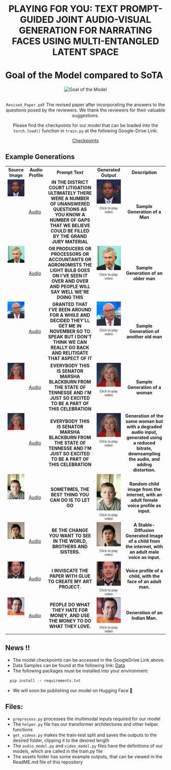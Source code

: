 <h1 align='center'>PLAYING FOR YOU: TEXT PROMPT-GUIDED JOINT
AUDIO-VISUAL GENERATION FOR NARRATING FACES
USING MULTI-ENTANGLED LATENT SPACE</h1>

# Goal of the Model compared to SoTA

<div style="text-align: center;">
    <img src="https://github.com/Playing-for-you/Playing-for-you/blob/main/assets/fig1.png" alt="Goal of the Model">
</div>

<div align='center'>

<br>

`Revised_Paper.pdf` The revised paper after incorporating the answers to the questions posed by the reviewers. We thank the reviewers for their valuable suggestions.

Please find the checkpoints for our model that can be loaded into the `torch.load()` function in `train.py` at the following Google-Drive Link:

<a href="https://drive.google.com/drive/folders/12i9uzp_n-eu_5aWiYTsdJAvLM_BUwOIl">Checkpoints</a>

</div>

## Example Generations

<table class="center">

<tr>
    <td style="text-align: center"><b>Source Image</b></td>
    <td style="text-align: center"><b>Audio Profile</b></td>
    <td style="text-align: center"><b>Prompt Text</b></td>
    <td style="text-align: center"><b>Generated Output</b></td>
    <td style="text-align: center"><b>Description</b></td>
</tr>

<tr>
    <td style="text-align: center; vertical-align: top; min-height: 200px;">
        <a target="_blank" href="https://github.com/Playing-for-you/Playing-for-you/blob/main/assets/Images/man.jpg">
            <img src="https://github.com/Playing-for-you/Playing-for-you/blob/main/assets/Images/man.jpg" width="250" height="auto">
        </a>
    </td>
    <td>
        <a href="https://drive.google.com/file/d/1rv2A4vXVJLxcEgyc8JIgP_P1fLS-oP3c/view?usp=drive_link">Audio</a>
    </td>
    <td style="text-align: center; vertical-align: middle; min-height: 200px; font-size: 14px;">
        <b>IN THE DISTRICT COURT LITIGATION ULTIMATELY THERE WERE A NUMBER OF UNANSWERED QUESTIONS AS YOU KNOW A NUMBER OF GAPS THAT WE BELIEVE COULD BE FILLED BY THE GRAND JURY MATERIAL</b>
    </td>
    <td style="text-align: center; vertical-align: top; min-height: 200px;">
        <div>
            <a href="https://github.com/user-attachments/assets/776e66ac-65be-48cf-bc31-13ea6e5c2219" target="_blank">
                <img src="https://github.com/Playing-for-you/Playing-for-you/blob/main/assets/Images/man.jpg" width="250" height="auto">
            </a>
            <p style="margin: 5px 0 0; font-size: 10px; text-align: center;">Click to play video</p>
        </div>
    </td>
    <td style="text-align: center; vertical-align: middle; min-height: 200px; font-size: 14px;">
        <b>Sample Generation of a Man</b>
    </td>
</tr>

<tr>
    <td style="text-align: center; vertical-align: top; min-height: 200px;">
        <a target="_blank" href="https://github.com/Playing-for-you/Playing-for-you/blob/main/assets/Images/oldMan.jpg">
            <img src="https://github.com/Playing-for-you/Playing-for-you/blob/main/assets/Images/oldMan.jpg" width="250" height="auto">
        </a>
    </td>
    <td>
        <a href="https://drive.google.com/file/d/19LXUnLc_0YkULgNH_pyi54jxT-lAXdEh/view?usp=drive_link">Audio</a>
    </td>
    <td style="text-align: center; vertical-align: middle; min-height: 200px; font-size: 14px;">
        <b>OR PRODUCERS OR PROCESSORS OR ACCOUNTANTS OR AGRONOMISTS THE LIGHT BULB GOES ON I'VE SEEN IT OVER AND OVER AND PEOPLE WILL SAY WELL WE'RE DOING THIS</b>
    </td>
    <td style="text-align: center; vertical-align: top; min-height: 200px;">
        <div>
            <a href="https://github.com/user-attachments/assets/7f803bfd-0733-428b-9a04-03e619c4ca29" target="_blank">
                <img src="https://github.com/Playing-for-you/Playing-for-you/blob/main/assets/Images/oldMan.jpg" width="250" height="auto">
            </a>
            <p style="margin: 5px 0 0; font-size: 10px; text-align: center;">Click to play video</p>
        </div>
    </td>
    <td style="text-align: center; vertical-align: middle; min-height: 200px; font-size: 14px;">
        <b>Sample Generation of an older man</b>
    </td>
</tr>

<tr>
    <td style="text-align: center; vertical-align: top; min-height: 200px;">
        <a target="_blank" href="https://github.com/Playing-for-you/Playing-for-you/blob/main/assets/Images/oldMan2.jpg">
            <img src="https://github.com/Playing-for-you/Playing-for-you/blob/main/assets/Images/oldMan2.jpg" width="250" height="auto">
        </a>
    </td>
    <td>
        <a href="https://drive.google.com/file/d/13VHgGYYwfjf1s8FwuU_YJ5TQtA4xmxF5/view?usp=drive_link">Audio</a>
    </td>
    <td style="text-align: center; vertical-align: middle; min-height: 200px; font-size: 14px;">
        <b>GRANTED THAT I'VE BEEN AROUND FOR A WHILE AND DECIDED THEY'LL GET ME IN NOVEMBER SO TO SPEAK BUT I DON'T THINK WE CAN REALLY GO BACK AND RELITIGATE THAT ASPECT OF IT</b>
    </td>
    <td style="text-align: center; vertical-align: top; min-height: 200px;">
        <div>
            <a href="https://github.com/user-attachments/assets/e4bc7bb0-ce73-4690-a511-3655cf5f1a72" target="_blank">
                <img src="https://github.com/Playing-for-you/Playing-for-you/blob/main/assets/Images/oldMan2.jpg" width="250" height="auto">
            </a>
            <p style="margin: 5px 0 0; font-size: 10px; text-align: center;">Click to play video</p>
        </div>
    </td>
    <td style="text-align: center; vertical-align: middle; min-height: 200px; font-size: 14px;">
        <b>Sample Generation of another old man</b>
    </td>
</tr>

<tr>
    <td style="text-align: center; vertical-align: top; min-height: 200px;">
        <a target="_blank" href="https://github.com/Playing-for-you/Playing-for-you/blob/main/assets/Images/Woman.png">
            <img src="https://github.com/Playing-for-you/Playing-for-you/blob/main/assets/Images/Woman.png" width="250" height="auto">
        </a>
    </td>
    <td>
        <a href="https://drive.google.com/file/d/12cbSWPZ95NFnFcGE2OLHq5kHMa9tVtvk/view?usp=sharing">Audio</a>
    </td>
    <td style="text-align: center; vertical-align: middle; min-height: 200px; font-size: 14px;">
        <b>EVERYBODY THIS IS SENATOR MARSHA BLACKBURN FROM THE STATE OF TENNESSE AND I'M JUST SO EXCITED TO BE A PART OF THIS CELEBRATION</b>
    </td>
    <td style="text-align: center; vertical-align: top; min-height: 200px;">
        <div>
            <a href="https://github.com/user-attachments/assets/9c296f77-376d-42fb-8891-1809c4005a3c" target="_blank">
                <img src="https://github.com/Playing-for-you/Playing-for-you/blob/main/assets/Images/Woman.png" width="250" height="auto">
            </a>
            <p style="margin: 5px 0 0; font-size: 10px; text-align: center;">Click to play video</p>
        </div>
    </td>
    <td style="text-align: center; vertical-align: middle; min-height: 200px; font-size: 14px;">
        <b>Sample Generation of a woman</b>
    </td>

</tr>

<tr>
    <td style="text-align: center; vertical-align: top; min-height: 200px;">
        <a target="_blank" href="https://github.com/Playing-for-you/Playing-for-you/blob/main/assets/Images/Woman.png">
            <img src="https://github.com/Playing-for-you/Playing-for-you/blob/main/assets/Images/Woman.png" width="250" height="auto">
        </a>
    </td>
    <td>
        <a href="https://drive.google.com/file/d/1yhs1mbK6gIJpQ6NDn8InkmQrxhj9rS4A/view?usp=sharing">Audio</a>
    </td>
    <td style="text-align: center; vertical-align: middle; min-height: 200px; font-size: 14px;">
        <b>EVERYBODY THIS IS SENATOR MARSHA BLACKBURN FROM THE STATE OF TENNESSE AND I'M JUST SO EXCITED TO BE A PART OF THIS CELEBRATION</b>
    </td>
    <td style="text-align: center; vertical-align: top; min-height: 200px;">
        <div>
            <a href="https://github.com/user-attachments/assets/35e5a622-a14b-47b0-9056-f4a0d556a105" target="_blank">
                <img src="https://github.com/Playing-for-you/Playing-for-you/blob/main/assets/Images/Woman.png" width="250" height="auto">
            </a>
            <p style="margin: 5px 0 0; font-size: 10px; text-align: center;">Click to play video</p>
        </div>
    </td>
    <td style="text-align: center; vertical-align: middle; min-height: 200px; font-size: 14px;">
        <b>Generation of the same woman but with a degraded audio input, generated using a reduced bitrate, downsampling the audio, and adding distortion.</b>
    </td>
</tr>

<tr>
    <td style="text-align: center; vertical-align: top; min-height: 200px;">
        <a target="_blank" href="https://github.com/Playing-for-you/Playing-for-you/blob/main/assets/Images/kid_1.jpg">
            <img src="https://github.com/Playing-for-you/Playing-for-you/blob/main/assets/Images/kid_1.jpg" width="250" height="auto">
        </a>
    </td>
    <td>
        <a href="https://drive.google.com/file/d/1nSdjIZs4DXQnGe-GMBkOnnpqSR-07VCO/view?usp=drive_link">Audio</a>
    </td>
    <td style="text-align: center; vertical-align: middle; min-height: 200px; font-size: 14px;">
        <b>SOMETIMES, THE BEST THING YOU CAN DO IS TO LET GO</b>
    </td>
    <td style="text-align: center; vertical-align: top; min-height: 200px;">
        <div>
            <a href="https://github.com/user-attachments/assets/7142cbd5-d150-4017-9648-6494ac04868f" target="_blank">
                <img src="https://github.com/Playing-for-you/Playing-for-you/blob/main/assets/Images/kid_1.jpg" width="250" height="auto">
            </a>
            <p style="margin: 5px 0 0; font-size: 10px; text-align: center;">Click to play video</p>
        </div>
    </td>
    <td style="text-align: center; vertical-align: middle; min-height: 200px; font-size: 14px;">
        <b>Random child image from the internet, with an adult female voice profile as input.</b>
    </td>
</tr>

<tr>
    <td style="text-align: center; vertical-align: top; min-height: 200px;">
        <a target="_blank" href="https://github.com/Playing-for-you/Playing-for-you/blob/main/assets/Images/kid_2.jpg">
            <img src="https://github.com/Playing-for-you/Playing-for-you/blob/main/assets/Images/kid_2.jpg" width="250" height="auto">
        </a>
    </td>
    <td>
        <a href="https://drive.google.com/file/d/1GSZqPv2uANQciv6IDQ03zZ8TWTL_SAyE/view?usp=sharing">Audio</a>
    </td>
    <td style="text-align: center; vertical-align: middle; min-height: 200px; font-size: 14px;">
        <b>BE THE CHANGE YOU WANT TO SEE IN THE WORLD, BROTHERS AND SISTERS.</b>
    </td>
    <td style="text-align: center; vertical-align: top; min-height: 200px;">
        <div>
            <a href="https://github.com/user-attachments/assets/30d003a2-f3d3-4009-be9e-3ed3db680c71" target="_blank">
                <img src="https://github.com/Playing-for-you/Playing-for-you/blob/main/assets/Images/kid_2.jpg" width="250" height="auto">
            </a>
            <p style="margin: 5px 0 0; font-size: 10px; text-align: center;">Click to play video</p>
        </div>
    </td>
    <td style="text-align: center; vertical-align: middle; min-height: 200px; font-size: 14px;">
        <b>A Stable-Diffusion Generated Image of a child from the internet, with an adult male voice as input.</b>
    </td>
</tr>

<tr>
    <td style="text-align: center; vertical-align: top; min-height: 200px;">
        <a target="_blank" href="https://github.com/Playing-for-you/Playing-for-you/blob/main/assets/Images/actor.jpg">
            <img src="https://github.com/Playing-for-you/Playing-for-you/blob/main/assets/Images/actor.jpg" width="250" height="auto">
        </a>
    </td>
    <td>
        <a href="https://drive.google.com/file/d/1U-XXmuJhmq_RGeZ6vVeEbetXFQze8yv8/view?usp=sharing">Audio</a>
    </td>
    <td style="text-align: center; vertical-align: middle; min-height: 200px; font-size: 14px;">
        <b>I INVISCATE THE PAPER WITH GLUE TO CREATE MY ART PROJECT.</b>
    </td>
    <td style="text-align: center; vertical-align: top; min-height: 200px;">
        <div>
            <a href="https://github.com/user-attachments/assets/b87b84d4-18fa-43cf-b2a2-294aef90eecd" target="_blank">
                <img src="https://github.com/Playing-for-you/Playing-for-you/blob/main/assets/Images/actor.jpg" width="250" height="auto">
            </a>
            <p style="margin: 5px 0 0; font-size: 10px; text-align: center;">Click to play video</p>
        </div>
    </td>
    <td style="text-align: center; vertical-align: middle; min-height: 200px; font-size: 14px;">
        <b>Voice profile of a child, with the face of an adult man.</b>
    </td>
</tr>

<tr>
    <td style="text-align: center; vertical-align: top; min-height: 200px;">
        <a target="_blank" href="https://github.com/Playing-for-you/Playing-for-you/blob/main/assets/Images/ind.jpg">
            <img src="https://github.com/Playing-for-you/Playing-for-you/blob/main/assets/Images/ind.jpg" width="250" height="auto">
        </a>
    </td>
    <td>
        <a href="https://drive.google.com/file/d/1mJvm3rRuXH24LP9wWXxEZJGXi7sDKbeG/view?usp=drive_link">Audio</a>
    </td>
    <td style="text-align: center; vertical-align: middle; min-height: 200px; font-size: 14px;">
        <b>PEOPLE DO WHAT THEY HATE FOR MONEY, AND USE THE MONEY TO DO WHAT THEY LOVE.</b>
    </td>
    <td style="text-align: center; vertical-align: top; min-height: 200px;">
        <div>
            <a href="https://github.com/user-attachments/assets/c87a4665-d64b-42d3-968b-214efb3a4399" target="_blank">
                <img src="https://github.com/Playing-for-you/Playing-for-you/blob/main/assets/Images/ind.jpg" width="250" height="auto">
            </a>
            <p style="margin: 5px 0 0; font-size: 10px; text-align: center;">Click to play video</p>
        </div>
    </td>
    <td style="text-align: center; vertical-align: middle; min-height: 200px; font-size: 14px;">
        <b>Generation of an Indian Man.</b>
    </td>
</tr>

</table>

## News !!

- The model checkpoints can be accessed in the GoogleDrive Link above.
- Data Samples can be found at the following link: <a href="https://drive.google.com/file/d/1dmdv6k8XaWzhe22szvjPw6XxXL3sIkcp/view?usp=sharing">Data</a>
- The following packages must be installed into your environment:

```bash
  pip install -r requirements.txt
```

- We will soon be publishing our model on Hugging Face 🤗

## Files:

- `preprocess.py` processes the multimodal inputs required for our model
- The `helper.py` file has our transformer architectures and other helper functions
- `get_videos.py` makes the train-test split and saves the outputs to the desired folder, clipping it to the desired length
- The `audio_model.py` and `video_model.py` files have the definitions of our models, which are called in the train.py file
- The assets folder has some example outputs, that can be viewed in the ReadME.md file of this repository
